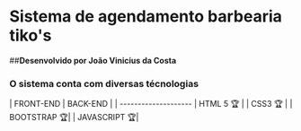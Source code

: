 # **Sistema de agendamento barbearia tiko's**

##**Desenvolvido por João Vinicius da Costa**

### O sistema conta com diversas técnologias

| FRONT-END | BACK-END |
| --------------------
| HTML 5    :trophy: |
| CSS3      :trophy: |
| BOOTSTRAP  :trophy:|
| JAVASCRIPT :trophy:|

